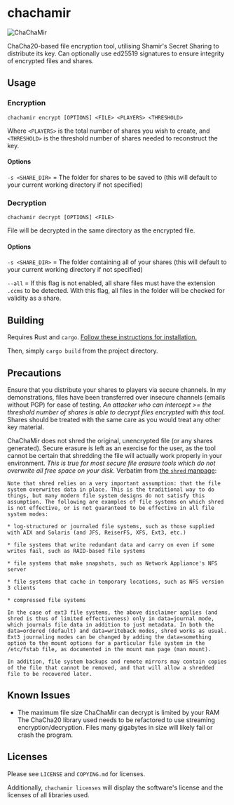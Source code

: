 # chachamir

![ChaChaMir](https://ross.exposed/img/ccm_w_text.png "ChaChaMir")

ChaCha20-based file encryption tool, utilising Shamir's Secret Sharing to distribute its key. Can optionally use ed25519 signatures to ensure integrity of encrypted files and shares.

## Usage

### Encryption

```chachamir encrypt [OPTIONS] <FILE> <PLAYERS> <THRESHOLD>```

Where `<PLAYERS>` is the total number of shares you wish to create, and `<THRESHOLD>` is the threshold number of shares needed to reconstruct the key.

#### Options

`-s <SHARE_DIR>` = The folder for shares to be saved to (this will default to your current working directory if not specified)

### Decryption

```chachamir decrypt [OPTIONS] <FILE>```

File will be decrypted in the same directory as the encrypted file.

#### Options

`-s <SHARE_DIR>` = The folder containing all of your shares (this will default to your current working directory if not specified)

`--all` = If this flag is not enabled, all share files must have the extension `.ccms` to be detected. With this flag, all files in the folder will be checked for validity as a share.

## Building

Requires Rust and `cargo`. [Follow these instructions for installation.](https://doc.rust-lang.org/book/ch01-01-installation.html#installation)

Then, simply `cargo build` from the project directory.

## Precautions

Ensure that you distribute your shares to players via secure channels. In my demonstrations, files have been transferred over insecure channels (emails without PGP) for ease of testing. *An attacker who can intercept >= the threshold number of shares is able to decrypt files encrypted with this tool*. Shares should be treated with the same care as you would treat any other key material.

ChaChaMir does not shred the original, unencrypted file (or any shares generated). Secure erasure is left as an exercise for the user, as the tool cannot be certain that shredding the file will actually work properly in your environment. *This is true for most secure file erasure tools which do not overwrite all free space on your disk*. Verbatim from [the `shred` manpage](https://linux.die.net/man/1/shred):

```
Note that shred relies on a very important assumption: that the file system overwrites data in place. This is the traditional way to do things, but many modern file system designs do not satisfy this assumption. The following are examples of file systems on which shred is not effective, or is not guaranteed to be effective in all file system modes:

* log-structured or journaled file systems, such as those supplied with AIX and Solaris (and JFS, ReiserFS, XFS, Ext3, etc.)

* file systems that write redundant data and carry on even if some writes fail, such as RAID-based file systems

* file systems that make snapshots, such as Network Appliance's NFS server

* file systems that cache in temporary locations, such as NFS version 3 clients

* compressed file systems

In the case of ext3 file systems, the above disclaimer applies (and shred is thus of limited effectiveness) only in data=journal mode, which journals file data in addition to just metadata. In both the data=ordered (default) and data=writeback modes, shred works as usual. Ext3 journaling modes can be changed by adding the data=something option to the mount options for a particular file system in the /etc/fstab file, as documented in the mount man page (man mount).

In addition, file system backups and remote mirrors may contain copies of the file that cannot be removed, and that will allow a shredded file to be recovered later. 
```

## Known Issues

* The maximum file size ChaChaMir can decrypt is limited by your RAM
The ChaCha20 library used needs to be refactored to use streaming encryption/decryption. Files many gigabytes in size will likely fail or crash the program.

## Licenses

Please see `LICENSE` and `COPYING.md` for licenses.

Additionally, `chachamir licenses` will display the software's license and the licenses of all libraries used.